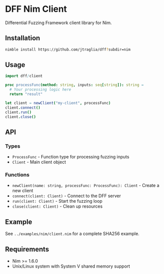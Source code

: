 # DFF Nim Client

Differential Fuzzing Framework client library for Nim.

## Installation

```bash
nimble install https://github.com/jtraglia/dff?subdir=nim
```

## Usage

```nim
import dff/client

proc processFunc(method: string, inputs: seq[string]): string =
  # Your processing logic here
  return "result"

let client = newClient("my-client", processFunc)
client.connect()
client.run()
client.close()
```

## API

### Types

- `ProcessFunc` - Function type for processing fuzzing inputs
- `Client` - Main client object

### Functions

- `newClient(name: string, processFunc: ProcessFunc): Client` - Create a new client
- `connect(client: Client)` - Connect to the DFF server
- `run(client: Client)` - Start the fuzzing loop
- `close(client: Client)` - Clean up resources

## Example

See `../examples/nim/client.nim` for a complete SHA256 example.

## Requirements

- Nim >= 1.6.0
- Unix/Linux system with System V shared memory support
